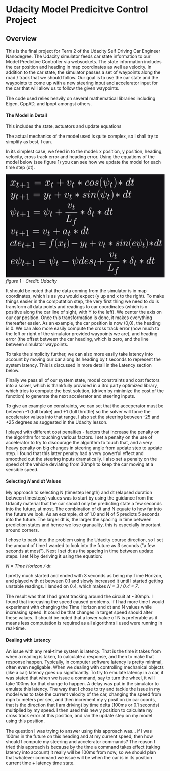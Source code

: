 [model]: ./model.png "Model"

# Udacity Model Predicitve Control Project

## Overview

This is the final project for Term 2 of the Udacity Self Driving Car Engineer Nanodegree. The Udacity simulator feeds car state information to our Model Predictive Controller via websockets. The state information includes the car position and heading in map coordinates as well as velocity. In addition to the car state, the simulator passes a set of waypoints along the road / track that we should follow. Our goal is to use the car state and the waypoints to come up with a new steering input and accelerator input for the car that will allow us to follow the given waypoints.

The code used relies heavily on several mathematical libraries including Eigen, CppAD, and Ipopt amongst others.

#### The Model in Detail

This includes the state, actuators and update equations

The actual mechanics of the model used is quite complex, so I shall try to simplify as best, I can.

In its simplest case, we feed in to the model: x position, y position, heading, velocity, cross track error and heading error. Using the equations of the model below (see figure 1) you can see how we update the model for each time step (dt).

![alt text][model]
*figure 1 - Credit: Udacity*

It should be noted that the data coming from the simulator is in map coordinates, which is as you would expect (y up and x to the right). To make things easier in the computation step, the very first thing we need to do is transform all data points and readings to car coordinates (which is x positive along the car line of sight, with Y to the left). We center the axis on our car position. Once this transformation is done, it makes everything thereafter easier. As an example, the car position is now (0,0), the heading is 0. We can also more easily compute the cross track error (how much to the left or right of the simulator provided waypoints we are), and heading error (the offset between the car heading, which is zero, and the line between simulator waypoints.

To take the simplicity further, we can also more easily take latency into account by moving our car along its heading by *t* seconds to represent the system latency. This is discussed in more detail in the Latency section below.

Finally we pass all of our system state, model constraints and cost factors into a solver, which is thankfully provided in a 3rd party optimized library, which tries to compute the best solution, (driven by minimize the cost of the function) to generate the next accelerator and steering inputs.

To give an example on constraints, we can set that the acceperator must be between -1 (full brake) and +1 (full throttle) so the solver will force the accelerator values into that range. I also set the steering between -25 and +25 degrees as suggested in the Udacity lesson.

I played with different cost penalties - factors that increase the penalty on the algorithm for touching various factors. I set a penalty on the use of accelerator to try to discourage the algorithm to touch that, and a very heavy penalty on big changes in steering angle from update step to update step. I found that this latter penalty had a very powerful effect and smoothed out the steering inputs dramatically. I also set a penalty on the speed of the vehicle deviating from 30mph to keep the car moving at a sensible speed.


#### Selecting *N* and *dt* Values

My approach to selecting N (timestep length) and dt (elapsed duration between timesteps) values was to start by using the guidance from the Udacity material that the car should only be predicting state a few seconds into the future, at most. The combination of dt and N equate to how far into the future we look. As an example, dt of 1.0 and N of 5 predicts 5 seconds into the future. The larger dt is, the larger the spacing in time between prediction states and hence we lose granuality, this is especially important around corners. 

I chose to back into the problem using the Udacity course direction, so I set the amount of time I wanted to look into the future as 3 seconds ("a few seconds at most"). Next I set dt as the spacing in time between update steps. I set N by deriving it using the equation:

*N = Time Horizon / dt*

I pretty much started and ended with 3 seconds as being my Time Horizon, and played with dt between 0.1 and slowly increased it until I started getting unstable readings. I landed on 0.4, which makes *N = 3 / 0.4 = 7*.

The result was that I had great tracking around the circuit at ~30mph. I found that increasing the speed caused problems. If I had more time I would experiment with changing the Time Horizon and dt and N values while increasing speed. It could be that changes in target speed should alter these values. It should be noted that a lower value of N is preferable as it means less computation is required as all algorithms I used were running in real-time.

#### Dealing with Latency

An issue with any real-time system is latency. That is the time it takes from when a reading is taken, to calculate a response, and then to make that response happen. Typically, in computer software latency is pretty minimal, often even negligable. When we dealing with controlling mechanical objects (like a car) latency goes up significantly. To try to emulate latency in a car, it was stated that when we issue a command, say to turn the wheel, it will take 100ms for that change to happen. A delay was put in the simulator to emulate this latency. The way that I chose to try and tackle the issue in my model was to take the current velocity of the car, changing the speed from mph to meters per sec, and then increment my y position (in car coords, that is the direction that I am driving) by time delta (100ms or 0.1 seconds) multiplied by my speed. I then used this new y position to calculate my cross track error at this position, and ran the update step on my model using this position. 

The question I was trying to answer using this approach was... if I was 100ms in the future on this heading and at my current speed, then how should I compute my steering and accelerator commands? The reason I tried this approach is because by the time a command takes effect (taking latency into account) it really will be 100ms from now, so we should plan that whatever command we issue will be when the car is in its position current time + latency time state.
